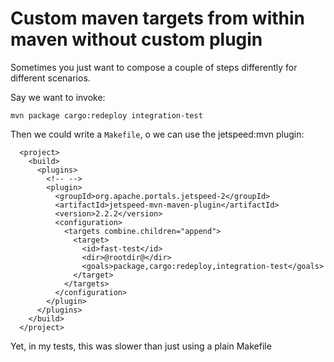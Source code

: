 # Custom maven targets from within maven without custom plugin

Sometimes you just want to compose a couple of steps differently for different scenarios.

Say we want to invoke:

    mvn package cargo:redeploy integration-test
  
Then we could write a `Makefile`, o we can use the jetspeed:mvn plugin:

```
  <project>
    <build>
      <plugins>
        <!-- -->
        <plugin>
          <groupId>org.apache.portals.jetspeed-2</groupId>
          <artifactId>jetspeed-mvn-maven-plugin</artifactId>
          <version>2.2.2</version>
          <configuration>
            <targets combine.children="append">
              <target>
                <id>fast-test</id>
                <dir>@rootdir@</dir>
                <goals>package,cargo:redeploy,integration-test</goals>
              </target>
            </targets>
          </configuration>
        </plugin>
      </plugins>
    </build>
  </project>
```

Yet, in my tests, this was slower than just using a plain Makefile
